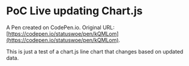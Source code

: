 # PoC Live updating Chart.js

A Pen created on CodePen.io. Original URL: [https://codepen.io/statuswoe/pen/kQMLom](https://codepen.io/statuswoe/pen/kQMLom).

This is just a test of a chart.js line chart that changes based on updated data.